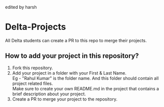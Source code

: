 edited by harsh
# Delta-Projects
All Delta students can create a PR to this repo to merge their projects.

## How to add your project in this repository?
1. Fork this repository.
2. Add your project in a folder with your First & Last Name. <br>
   Eg - "Rahul Kumar" is the folder name. And this folder should contain all project related files.<br>
   Make sure to create your own README.md in the project that contains a brief description about your project.
4. Create a PR to merge your project to the repository.


